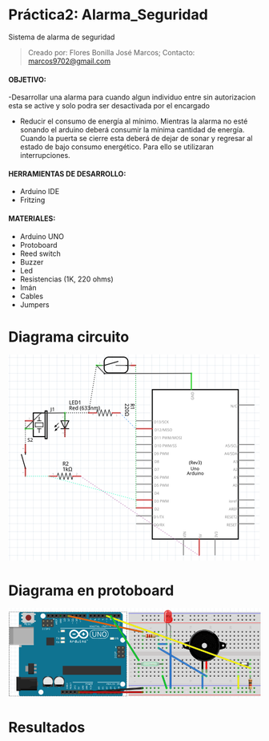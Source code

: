 # Práctica2: Alarma_Seguridad
Sistema de alarma de seguridad 

  >Creado por:  Flores Bonilla José Marcos; 
  >Contacto:    marcos9702@gmail.com

#### OBJETIVO:
  -Desarrollar una alarma para cuando algun individuo entre sin autorizacion esta se active y solo podra ser desactivada por el encargado

  - Reducir el consumo de energía al mínimo. Mientras la alarma no esté sonando el arduino deberá consumir la mínima cantidad de         energía. Cuando la puerta se cierre esta deberá de dejar de sonar y regresar al estado de bajo consumo energético. Para ello se utilizaran
interrupciones.



#### HERRAMIENTAS DE DESARROLLO:
  - Arduino IDE
  - Fritzing


#### MATERIALES:
  - Arduino UNO
  - Protoboard
  - Reed switch
  - Buzzer
  - Led
  - Resistencias (1K, 220 ohms)
  - Imán
  - Cables
  - Jumpers


# Diagrama circuito

![alt tag](https://github.com/marcos9702/Practica2_Alarma/blob/master/diagrama.png)

# Diagrama en protoboard

![alt tag](https://github.com/marcos9702/Practica2_Alarma/blob/master/dise%C3%B1o.png)

# Resultados

